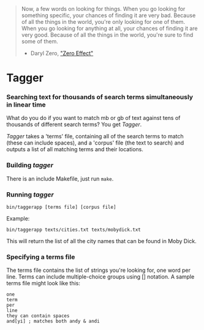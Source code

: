 > Now, a few words on looking for things. When you go looking for something specific, your chances of finding it are very bad. Because of all the things in the world, you're only looking for one of them. When you go looking for anything at all, your chances of finding it are very good. Because of all the things in the world, you're sure to find some of them.
>- Daryl Zero, ["Zero Effect"](https://www.imdb.com/title/tt0120906/)



# Tagger
### Searching text for thousands of search terms simultaneously in linear time
  
  
What do you do if you want to match mb or gb of text against tens of thousands of different search terms?  You get *Tagger*.

*Tagger* takes a 'terms' file, containing all of the search terms to match (these can include spaces), and a 'corpus' file (the text to search) and outputs a list of all matching terms and their locations.


### Building *tagger*

There is an include Makefile, just run `make`.

   
### Running *tagger*

`bin/taggerapp [terms file] [corpus file]`

Example: 
  
`bin/taggerapp texts/cities.txt texts/mobydick.txt`

This will return the list of all the city names that can be found in Moby Dick.


### Specifying a terms file

The terms file contains the list of strings you're looking for, one word per line.  Terms can include multiple-choice groups using [] notation.  A sample terms file might look like this:

```text
one
term  
per  
line
they can contain spaces
and[yi] ; matches both andy & andi
```

